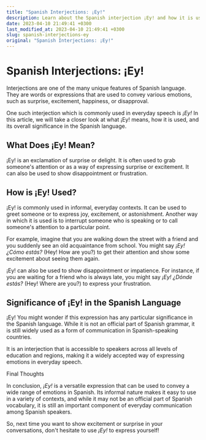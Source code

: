 ```yaml
---
title: "Spanish Interjections: ¡Ey!"
description: Learn about the Spanish interjection ¡Ey! and how it is used in everyday language.
date: 2023-04-10 21:49:41 +0300
last_modified_at: 2023-04-10 21:49:41 +0300
slug: spanish-interjections-ey
original: "Spanish Interjections: ¡Ey!"
---
```

# Spanish Interjections: ¡Ey!

Interjections are one of the many unique features of Spanish language. They are words or expressions that are used to convey various emotions, such as surprise, excitement, happiness, or disapproval. 

One such interjection which is commonly used in everyday speech is *¡Ey!* In this article, we will take a closer look at what ¡Ey! means, how it is used, and its overall significance in the Spanish language.

## What Does ¡Ey! Mean?

¡Ey! is an exclamation of surprise or delight. It is often used to grab someone's attention or as a way of expressing surprise or excitement. It can also be used to show disappointment or frustration.

## How is ¡Ey! Used?

¡Ey! is commonly used in informal, everyday contexts. It can be used to greet someone or to express joy, excitement, or astonishment. Another way in which it is used is to interrupt someone who is speaking or to call someone's attention to a particular point.

For example, imagine that you are walking down the street with a friend and you suddenly see an old acquaintance from school. You might say *¡Ey! ¿Cómo estás?* (Hey! How are you?) to get their attention and show some excitement about seeing them again.

¡Ey! can also be used to show disappointment or impatience. For instance, if you are waiting for a friend who is always late, you might say *¡Ey! ¿Dónde estás?* (Hey! Where are you?) to express your frustration.

## Significance of ¡Ey! in the Spanish Language

¡Ey! You might wonder if this expression has any particular significance in the Spanish language. While it is not an official part of Spanish grammar, it is still widely used as a form of communication in Spanish-speaking countries. 

It is an interjection that is accessible to speakers across all levels of education and regions, making it a widely accepted way of expressing emotions in everyday speech.

Final Thoughts

In conclusion, *¡Ey!* is a versatile expression that can be used to convey a wide range of emotions in Spanish. Its informal nature makes it easy to use in a variety of contexts, and while it may not be an official part of Spanish vocabulary, it is still an important component of everyday communication among Spanish speakers.

So, next time you want to show excitement or surprise in your conversations, don't hesitate to use *¡Ey!* to express yourself!